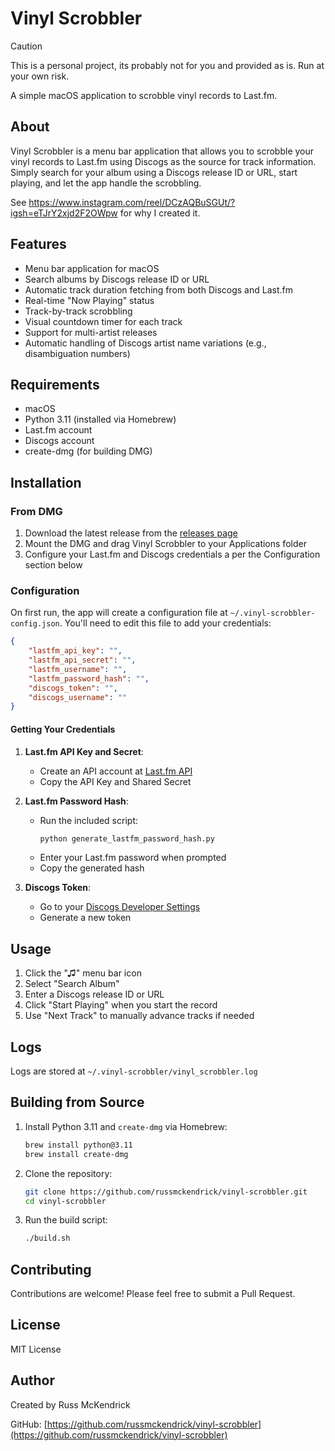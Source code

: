 # Vinyl Scrobbler

> [!CAUTION]
> This is a personal project, its probably not for you and provided as is. Run at your own risk.

A simple macOS application to scrobble vinyl records to Last.fm.

## About

Vinyl Scrobbler is a menu bar application that allows you to scrobble your vinyl records to Last.fm using Discogs as the source for track information. Simply search for your album using a Discogs release ID or URL, start playing, and let the app handle the scrobbling.

See https://www.instagram.com/reel/DCzAQBuSGUt/?igsh=eTJrY2xjd2F2OWpw for why I created it.

## Features

- Menu bar application for macOS
- Search albums by Discogs release ID or URL
- Automatic track duration fetching from both Discogs and Last.fm
- Real-time "Now Playing" status
- Track-by-track scrobbling
- Visual countdown timer for each track
- Support for multi-artist releases
- Automatic handling of Discogs artist name variations (e.g., disambiguation numbers)

## Requirements

- macOS
- Python 3.11 (installed via Homebrew)
- Last.fm account
- Discogs account
- create-dmg (for building DMG)

## Installation

### From DMG

1. Download the latest release from the [releases page](https://github.com/russmckendrick/vinyl-scrobbler/releases)
2. Mount the DMG and drag Vinyl Scrobbler to your Applications folder
3. Configure your Last.fm and Discogs credentials a per the Configuration section below

### Configuration

On first run, the app will create a configuration file at `~/.vinyl-scrobbler-config.json`. You'll need to edit this file to add your credentials:

```json
{
    "lastfm_api_key": "",
    "lastfm_api_secret": "",
    "lastfm_username": "",
    "lastfm_password_hash": "",
    "discogs_token": "",
    "discogs_username": ""
}
```

#### Getting Your Credentials

1. **Last.fm API Key and Secret**:
   - Create an API account at [Last.fm API](https://www.last.fm/api/account/create)
   - Copy the API Key and Shared Secret

2. **Last.fm Password Hash**:
   - Run the included script:
     ```bash
     python generate_lastfm_password_hash.py
     ```
   - Enter your Last.fm password when prompted
   - Copy the generated hash

3. **Discogs Token**:
   - Go to your [Discogs Developer Settings](https://www.discogs.com/settings/developers)
   - Generate a new token

## Usage

1. Click the "♫" menu bar icon
2. Select "Search Album"
3. Enter a Discogs release ID or URL
4. Click "Start Playing" when you start the record
5. Use "Next Track" to manually advance tracks if needed

## Logs

Logs are stored at `~/.vinyl-scrobbler/vinyl_scrobbler.log`

## Building from Source

1. Install Python 3.11 and `create-dmg` via Homebrew:
   ```bash
   brew install python@3.11
   brew install create-dmg
   ```

2. Clone the repository:
   ```bash
   git clone https://github.com/russmckendrick/vinyl-scrobbler.git
   cd vinyl-scrobbler
   ```

3. Run the build script:
   ```bash
   ./build.sh
   ```

## Contributing

Contributions are welcome! Please feel free to submit a Pull Request.

## License

MIT License

## Author

Created by Russ McKendrick

GitHub: [https://github.com/russmckendrick/vinyl-scrobbler](https://github.com/russmckendrick/vinyl-scrobbler)